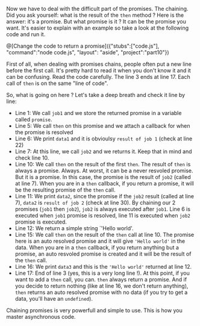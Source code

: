 Now we have to deal with the difficult part of the promises. The chaining. Did you ask yourself: what is the result of the `then` method ? Here is the answer: it's a promise. But what promise is it ? It can be the promise you want. It's easier to explain with an example so take a look at the following code and run it.

@[Change the code to return a promise]({"stubs":["code.js"], "command":"node code.js", "layout": "aside", "project":"part10"})

First of all, when dealing with promises chains, people often put a new line before the first call. It's pretty hard to read it when you don't know it and it can be confusing. Read the code carefully. The line 3 ends at line 17. Each call of `then` is on the same "line of code".

So, what is going on here ? Let's take a deep breath and check it line by line:

* Line 1: We call `job1` and we store the returned promise in a variable called `promise`.
* Line 5: We call `then` on this promise and we attach a callback for when the promise is resolved
* Line 6: We print `data1` and it is obvioulsy `result of job 1` (check at line 22)
* Line 7: At this line, we call `job2` and we returns it. Keep that in mind and check line 10.
* Line 10: We call `then` on the result of the first `then`. The result of `then` is always a promise. Always. At worst, it can be a never resvoled promise. But it is a promise. In this case, the promise is the result of `job2` (called at line 7). When you are in a `then` callback, if you return a promise, it will be the resulting promise of the `then` call.
* Line 11: We print `data2`, since the promise if the `job2` result (called at line 7), `data2` is `result of job 2` (check at line 30). By chaining our 2 promises (`job1` then `job2`), `job2` is always executed after `job1`. Line 6 is executed when `job1` promise is resolved, line 11 is executed when `job2` promise is executed.
* Line 12: We return a simple string `'Hello world'.
* Line 15: We call `then` on the result of the `then` call at line 10. The promise here is an auto resolved promise and it will give `'Hello world'` in the data. When you are in a `then` callback, if you return anything but a promise, an auto resvoled promise is created and it will be the result of the `then` call.
* Line 16: We print `data3` and this is the `'Hello world'` returned at line 12.
* Line 17: End of line 3 (yes, this is a very long line !). At this point, if you want to add a `then` call, you can. `then` always return a promise. And if you decide to return nothing (like at line 16, we don't return anything), `then` returns an auto resolved promise with no data (if you try to get a data, you'll have an `undefined`).

Chaining promises is very powerfull and simple to use. This is how you master asynchronous code.